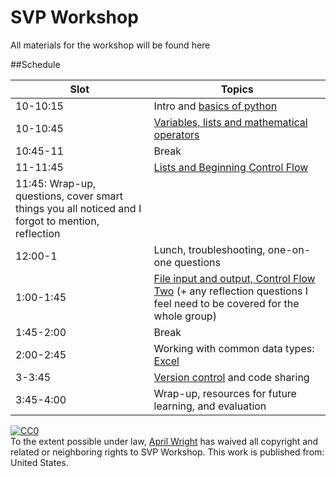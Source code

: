 SVP Workshop
============

All materials for the workshop will be found here

##Schedule



| Slot | Topics | 
|-----|-----|
|	10-10:15	| Intro and [basics of python](https://github.com/wrightaprilm/SVP_Workshop/blob/master/python_1.md) 	|	
|	10-10:45	| [Variables, lists and mathematical operators](https://github.com/wrightaprilm/SVP_Workshop/blob/master/python2.md) 	|	
|	10:45-11	| Break 	|	
|	11-11:45	| [Lists and Beginning Control Flow](https://github.com/wrightaprilm/SVP_Workshop/blob/master/Python3.md) 	|	
|	11:45: Wrap-up, questions, cover smart things you all noticed and I forgot to mention, reflection 	|	
|	12:00-1   	|	 Lunch, troubleshooting, one-on-one questions 	|	
|	1:00-1:45 	|	 [File input and output, Control Flow Two](https://github.com/wrightaprilm/SVP_Workshop/blob/master/python4.md) (+ any reflection questions I feel need to be covered for the whole group)		|	
|	1:45-2:00 	|	 Break 	|	
|	2:00-2:45 	|	 Working with common data types: [Excel](https://github.com/wrightaprilm/SVP_Workshop/blob/master/python5.md) 	|	
|	3-3:45    	|	 [Version control](https://github.com/wrightaprilm/SVP_Workshop/blob/master/python6.md) and code sharing 	|	
|	3:45-4:00 	|	 Wrap-up, resources for future learning, and evaluation 	|	

<p xmlns:dct="http://purl.org/dc/terms/" xmlns:vcard="http://www.w3.org/2001/vcard-rdf/3.0#">
  <a rel="license"
     href="http://creativecommons.org/publicdomain/zero/1.0/">
    <img src="http://i.creativecommons.org/p/zero/1.0/88x31.png" style="border-style: none;" alt="CC0" />
  </a>
  <br />
  To the extent possible under law,
  <a rel="dct:publisher"
     href="https://github.com/wrightaprilm">
    <span property="dct:title">April Wright</span></a>
  has waived all copyright and related or neighboring rights to
  <span property="dct:title">SVP Workshop</span>.
This work is published from:
<span property="vcard:Country" datatype="dct:ISO3166"
      content="US" about="https://github.com/wrightaprilm">
  United States</span>.
</p>